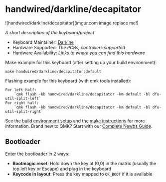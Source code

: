 # handwired/darkline/decapitator

![handwired/darkline/decapitator](imgur.com image replace me!)

*A short description of the keyboard/project*

* Keyboard Maintainer: [Darkine](https://github.com/Kirill0743)
* Hardware Supported: *The PCBs, controllers supported*
* Hardware Availability: *Links to where you can find this hardware*

Make example for this keyboard (after setting up your build environment):

    make handwired/darkline/decapitator:default

Flashing example for this keyboard (with qmk tools installed):
    
    For left half:
        `qmk flash -kb handwired/darkline/decapitator -km default -bl dfu-util-split-left`
    For right half:
        `qmk flash -kb handwired/darkline/decapitator -km default -bl dfu-util-split-right`

See the [build environment setup](https://docs.qmk.fm/#/getting_started_build_tools) and the [make instructions](https://docs.qmk.fm/#/getting_started_make_guide) for more information. Brand new to QMK? Start with our [Complete Newbs Guide](https://docs.qmk.fm/#/newbs).

## Bootloader

Enter the bootloader in 2 ways:

* **Bootmagic reset**: Hold down the key at (0,0) in the matrix (usually the top left key or Escape) and plug in the keyboard
* **Keycode in layout**: Press the key mapped to `QK_BOOT` if it is available
